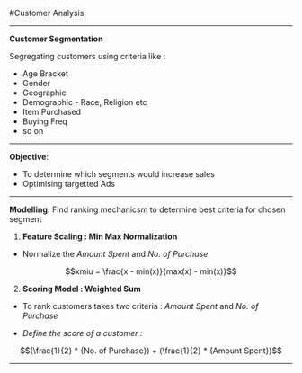#Customer Analysis

---
**Customer Segmentation**

Segregating customers using criteria like :
* Age Bracket
* Gender
* Geographic
* Demographic - Race, Religion etc
* Item Purchased
* Buying Freq
* so on

---

**Objective**:
* To determine which segments would increase sales
* Optimising targetted Ads

---

**Modelling:**
Find ranking mechanicsm to determine best criteria for chosen segment

1. **Feature Scaling : Min Max Normalization**

* Normalize the *Amount Spent* and *No. of Purchase*

$$xmiu = \frac{x - min(x)}{max(x) - min(x)}$$ 

2. **Scoring Model : Weighted Sum**
* To rank customers takes two criteria : *Amount Spent* and *No. of Purchase*

* *Define the score of a customer :*

$$(\frac{1}{2} * {No. of Purchase}) + (\frac{1}{2} * {Amount Spent})$$ 




---
